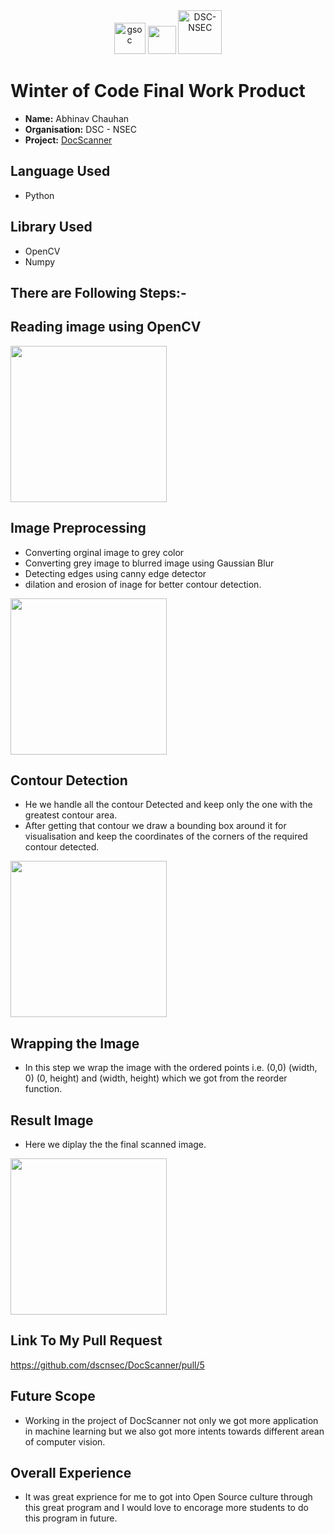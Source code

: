 <center><a href="https://winterofcode.com/"><img src="https://camo.githubusercontent.com/c73f77959233a8adb69f3dee7bbb3ba5e016f4239c7496c82538cc60c984f56e/68747470733a2f2f77696e7465726f66636f64652e636f6d2f7374617469632f6d656469612f6f72672d6c6f676f2e39333564376634382e706e67" alt="gsoc" height="50"/></a>
<a href="https://www.python.org/"><img src="https://www.python.org/static/community_logos/python-logo.png" height="45"/></a>
<a href="https://fury.gl/latest/community.html"><img src="/DSE NSEC/report/images/header.jpg" alt="DSC-NSEC" height="70"/></a>
</center>

# Winter of Code Final Work Product
* **Name:** Abhinav Chauhan
* **Organisation:** DSC - NSEC
* **Project:** [DocScanner](https://github.com/dscnsec/DocScanner.git)

## Language Used
* Python

## Library Used
* OpenCV
* Numpy

## There are Following Steps:-
## Reading image using OpenCV
<img src="2020-Reports//DSE NSEC/report/images/1.jpg" height="250"/>

## Image Preprocessing
* Converting orginal image to grey color
* Converting grey image to blurred image using Gaussian Blur
* Detecting edges using canny edge detector
* dilation and erosion of inage for better contour detection.
<img src="/images/Threshold.jpg" height="250"/>

## Contour Detection
* He we handle all the contour Detected and keep only the one with the greatest contour area.
* After getting that contour we draw a bounding box around it for visualisation and keep the coordinates of the corners of the required contour detected.
<img src="/images/Conttour.jpg" height="250"/>

## Wrapping the Image
* In this step we wrap the image with the ordered points i.e. (0,0) (width, 0) (0, height) and (width, height) which we got from the reorder function.

## Result Image
* Here we diplay the the final scanned image.
<img src="/images/Scanned.jpg" height="250"/>

## Link To My Pull Request
https://github.com/dscnsec/DocScanner/pull/5

## Future Scope
* Working in the project of DocScanner not only we got more application in machine learning but we also got more intents towards different arean of computer vision.

## Overall Experience
* It was great exprience for me to got into Open Source culture through this great program and I would love to encorage more students to do this program in future.
